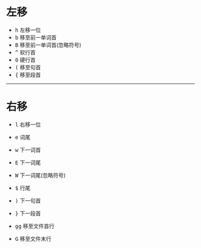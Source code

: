 # 左移
* <kbd>h</kbd> 左移一位
* <kbd>b</kbd> 移至前一单词首
* <kbd>B</kbd> 移至前一单词首(忽略符号)
* <kbd>^</kbd> 软行首
* <kbd>0</kbd> 硬行首
* <kbd>(</kbd> 移至句首
* <kbd>{</kbd> 移至段首
***

# 右移
* <kbd>l</kbd> 右移一位
* <kbd>e</kbd> 词尾
* <kbd>w</kbd> 下一词首
* <kbd>E</kbd> 下一词尾
* <kbd>W</kbd> 下一词尾(忽略符号)
* <kbd>$</kbd> 行尾
* <kbd>)</kbd> 下一句首
* <kbd>}</kbd> 下一段首


* <kbd>gg</kbd> 移至文件首行
* <kbd>G</kbd> 移至文件末行





































































































